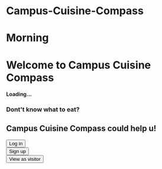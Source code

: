 # Campus-Cuisine-Compass

<h1>Morning</h1>
<h1>Welcome to Campus Cuisine Compass</h1>

<div class="container mt-3">
  <div class="progress">
    <div class="progress-bar" style="width:70%"</div>
       <h4>Loading...</h4>
  </div>
</div>

<h3>Dont't know what to eat?</h3>
<h2>Campus Cuisine Compass could help u!</h2>

<div class="container mt-3">
<button type="button" class="btn btn-log in">Log in</button>
</div>
<div class="container mt-3">
<button type="button" class="btn btn-log in">Sign up</button>
</div>
<div class="container mt-3">
<button type="button" class="btn btn-link">View as visitor</button> 
</div>


